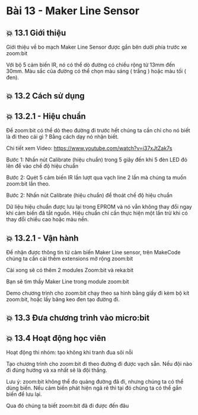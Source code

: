 # Bài 13 - Maker Line Sensor

## 💥 13.1 Giới thiệu

Giới thiệu về bo mạch Maker Line Sensor được gắn bên dưới phía trước xe zoom:bit

 Với bộ 5 cảm biến IR, nó có thể dò đường có chiều rộng từ 13mm đến 30mm. Màu sắc của đường có thể chọn màu sáng ( trắng ) hoặc màu tối ( đen).

## 💥 13.2 Cách sử dụng

## 💥 13.2.1 - Hiệu chuẩn

Để zoom:bit có thể dò theo đường đi trước hết chúng ta cần chỉ cho nó biết là đi theo cái gì ? Bằng cách dạy nó nhận biết.

Chi tiết xem Video: <https://www.youtube.com/watch?v=i37xJtZak7s>

Bước 1: Nhấn nút Calibrate (hiệu chuẩn) trong 5 giây đến khi 5 đèn LED đỏ lên để vào chế độ hiệu chuẩn

Bước 2:  Quét 5 cảm biến IR lần lượt qua vạch line 2 lần mà chúng ta muốn zoom:bit lần theo.

Bước 2: Nhấn nút Calibrate (hiệu chuẩn) để thoát chế độ hiệu chuẩn


Dữ liệu hiệu chuẩn được lưu lại trong EPROM và nó vẫn không thay đổi ngay khi cảm biến đã tắt nguồn. Hiệu chuẩn chỉ cần thực hiện một lần trừ khi có thay đổi chiều cao hoặc màu nền.

## 💥 13.2.1 - Vận hành

Để nhận được thông tin từ cảm biến Maker Line sensor, trên MakeCode chúng ta cần cài thêm extensions mở rộng zoom:bit

Cài xong sẽ có thêm 2 modules Zoom:bit và reka:bit

Bạn sẽ tìm thấy Maker Line trong module zoom:bit


Demo chương trình cho zoom:bit chạy theo sa hình bằng giấy đi kèm bộ kít zoom:bit, hoặc lấy băng keo đen tạo đường đi.


## 💥 13.3 Đưa chương trình vào micro:bit


## 💥 13.4 Hoạt động học viên

Hoạt động thi nhóm: tạo không khi tranh đua sôi nỗi

Tạo chương trình cho zoom:bit đi theo đường đi được vạch sẵn. 
Nếu đội nào đi đúng hướng và xa nhất sẽ là đội thắng.

 Lưu ý: zoom:bit không thể đo quảng đường đã đi, nhưng chúng ta có thể dùng biến. Nếu cảm biến phát hiện ngã rẽ thì tại đó chúng ta có thể gắn biến để lưu lại.

 Qua đó chúng ta biết zoom:bit đã đi được đến đâu